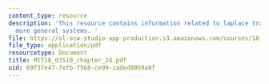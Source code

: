 ```yaml
---
content_type: resource
description: 'This resource contains information related to laplace transform and
  more general systems. '
file: https://ol-ocw-studio-app-production.s3.amazonaws.com/courses/18-03-differential-equations-spring-2010/69f3fe477efbf568ce99caded80b9a8f_MIT18_03S10_chapter_24.pdf
file_type: application/pdf
resourcetype: Document
title: MIT18_03S10_chapter_24.pdf
uid: 69f3fe47-7efb-f568-ce99-caded80b9a8f
---
```


